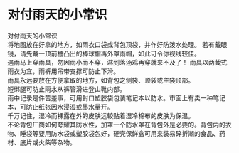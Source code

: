 # 对付雨天的小常识  

对付雨天的小常识  
将地图放在好拿的地方，如雨衣口袋或背包顶袋，并作好防泼水处理。 若有戴眼镜，请先戴一顶前檐凸出的棒球帽再外罩雨帽，如此可令你视线较佳。  
遇雨马上穿雨具，勿因雨小而不穿，淋到落汤鸡再穿就来不及了！ 雨具以两截式雨衣为宜，雨裤用吊带支撑可防止下滑。  
雨具永远要放在方便拿取的地方，如背包之侧袋、顶袋或主袋顶部。  
短绑腿可防止雨水从裤管滑进登山靴内部。  
雨中记录是件苦差事，可用封口塑胶袋包装笔记本以防水。市面上有卖一种笔记本，可防止纸张因水浸湿或墨水量开。  
千万记住，湿冷而裸露在外的皮肤远较贴着湿冷棉布的皮肤为保温。  
不论背包厂商如何夸耀其防水性，加罩一个防水罩在背包外是必要的。背包内的衣物、睡袋等要用防水袋或塑胶袋包好，硬壳保鲜盒可用来装易碎折潮的食品、药材、底片或火柴等杂物。  
